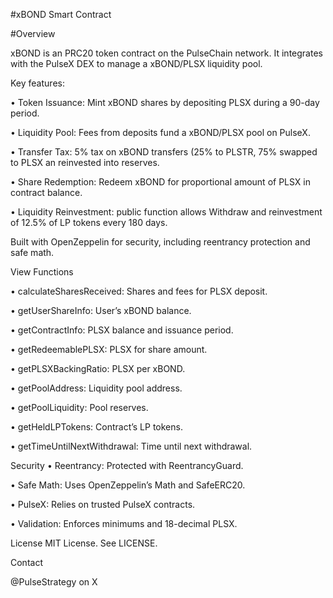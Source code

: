 #xBOND Smart Contract

#Overview

xBOND is an PRC20 token contract on the PulseChain network. It integrates with the PulseX DEX to manage a xBOND/PLSX liquidity pool. 

Key features:

• Token Issuance: Mint xBOND shares by depositing PLSX during a 90-day period.

• Liquidity Pool: Fees from deposits fund a xBOND/PLSX pool on PulseX.

• Transfer Tax: 5% tax on xBOND transfers (25% to PLSTR, 75% swapped to PLSX an reinvested into reserves.

• Share Redemption: Redeem xBOND for proportional amount of PLSX in contract balance.

• Liquidity Reinvestment: public function allows Withdraw and reinvestment of 12.5% of LP tokens every 180 days.

Built with OpenZeppelin for security, including reentrancy protection and safe math.



View Functions

• calculateSharesReceived: Shares and fees for PLSX deposit.

• getUserShareInfo: User’s xBOND balance.

• getContractInfo: PLSX balance and issuance period.

• getRedeemablePLSX: PLSX for share amount.

• getPLSXBackingRatio: PLSX per xBOND.

• getPoolAddress: Liquidity pool address.

• getPoolLiquidity: Pool reserves.

• getHeldLPTokens: Contract’s LP tokens.

• getTimeUntilNextWithdrawal: Time until next withdrawal.

Security
• Reentrancy: Protected with ReentrancyGuard.

• Safe Math: Uses OpenZeppelin’s Math and SafeERC20.

• PulseX: Relies on trusted PulseX contracts.

• Validation: Enforces minimums and 18-decimal PLSX.

License
MIT License. See LICENSE.

Contact

@PulseStrategy on X
